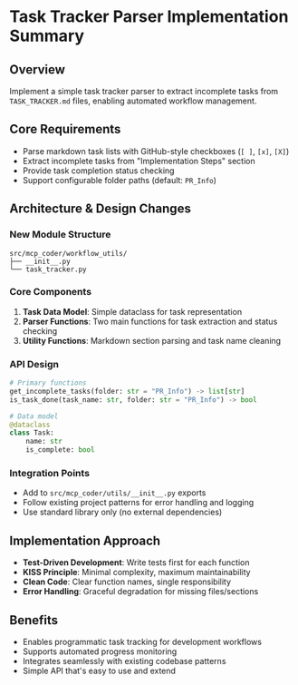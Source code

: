 # Task Tracker Parser Implementation Summary

## Overview
Implement a simple task tracker parser to extract incomplete tasks from `TASK_TRACKER.md` files, enabling automated workflow management.

## Core Requirements
- Parse markdown task lists with GitHub-style checkboxes (`[ ]`, `[x]`, `[X]`)
- Extract incomplete tasks from "Implementation Steps" section
- Provide task completion status checking
- Support configurable folder paths (default: `PR_Info`)

## Architecture & Design Changes

### New Module Structure
```
src/mcp_coder/workflow_utils/
├── __init__.py
└── task_tracker.py
```

### Core Components
1. **Task Data Model**: Simple dataclass for task representation
2. **Parser Functions**: Two main functions for task extraction and status checking
3. **Utility Functions**: Markdown section parsing and task name cleaning

### API Design
```python
# Primary functions
get_incomplete_tasks(folder: str = "PR_Info") -> list[str]
is_task_done(task_name: str, folder: str = "PR_Info") -> bool

# Data model
@dataclass
class Task:
    name: str
    is_complete: bool
```

### Integration Points
- Add to `src/mcp_coder/utils/__init__.py` exports
- Follow existing project patterns for error handling and logging
- Use standard library only (no external dependencies)

## Implementation Approach
- **Test-Driven Development**: Write tests first for each function
- **KISS Principle**: Minimal complexity, maximum maintainability  
- **Clean Code**: Clear function names, single responsibility
- **Error Handling**: Graceful degradation for missing files/sections

## Benefits
- Enables programmatic task tracking for development workflows
- Supports automated progress monitoring
- Integrates seamlessly with existing codebase patterns
- Simple API that's easy to use and extend
